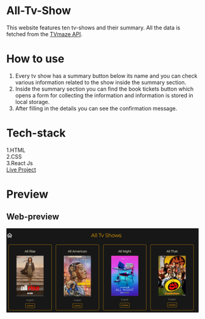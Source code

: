 # All-Tv-Show  
This website features ten tv-shows and their summary. All the data is fetched from the [TVmaze API](https://api.tvmaze.com/search/shows?q=all).     

# How to use     
1. Every tv show has a summary button below its name and you can check various information related to the show inside the summary section.  
2. Inside the summary section you can find the book tickets button which opens a form for collecting the information and information is stored in local storage.  
3. After filling in the details you can see the confirmation message.     

# Tech-stack   
1.HTML   
2.CSS   
3.React Js   
[Live Project](https://all-tv-shows.netlify.app/)   

# Preview  
## Web-preview  
![Web-preview](preview/home-web-preview.png)  

